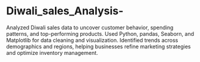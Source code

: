 # Diwali_sales_Analysis-
Analyzed Diwali sales data to uncover customer behavior, spending patterns, and top-performing products. Used Python, pandas, Seaborn, and Matplotlib for data cleaning and visualization. Identified trends across demographics and regions, helping businesses refine marketing strategies and optimize inventory management.
